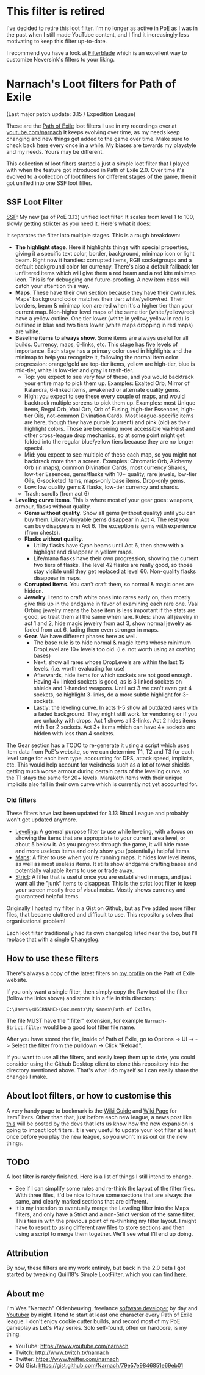 # This filter is retired

I've decided to retire this loot filter. I'm no longer as active in PoE as I was in the past when I still made YouTube content, and I find it increasingly less motivating to keep this filter up-to-date.

I recommend you have a look at [Filterblade](https://www.filterblade.xyz/) which is an excellent way to customize Neversink's filters to your liking.

# Narnach's Loot filters for Path of Exile

(Last major patch update: 3.15 / Expedition League)

These are the [Path of Exile](https://www.pathofexile.com/) loot filters I use in my recordings over at [youtube.com/narnach](https://www.youtube.com/narnach)
It keeps evolving over time, as my needs keep changing and new things get added to the game over time. Make sure to check back [here](https://github.com/Narnach/path_of_exile_loot_filters) every once in a while. My biases are towards my playstyle and my needs. Yours may be different.

This collection of loot filters started a just a simple loot filter that I played with when the feature got introduced in Path of Exile 2.0. Over time it's evolved to a collection of loot filters for different stages of the game, then it got unified into one SSF loot filter.

## SSF Loot Filter

[SSF](https://github.com/Narnach/path_of_exile_loot_filters/raw/master/Narnach-SSF.filter): My new (as of PoE 3.13) unified loot filter. It scales from level 1 to 100, slowly getting stricter as you need it. Here's what it does:

It separates the filter into multiple stages. This is a rough breakdown:

- **The highlight stage**. Here it highlights things with special properties, giving it a specific text color, border, background, minimap icon or light beam. Right now it handles: corrupted items, RGB socketgroups and a default background color for currency. There's also a default fallback for unfiltered items which will give them a red beam and a red kite minimap icon. This is for debugging and future-proofing. A new item class will catch your attention this way.
- **Maps**. These have their own section because they have their own rules. Maps' background color matches their tier: white/yellow/red. Their borders, beam & minimap icon are red when it's a higher tier than your current map. Non-higher level maps of the same tier (white/yellow/red) have a yellow outline. One tier lower (white in yellow, yellow in red) is outlined in blue and two tiers lower (white maps dropping in red maps) are white.
- **Baseline items to always show**. Some items are always useful for all builds. Currency, maps, 6-links, etc. This stage has five levels of importance. Each stage has a primary color used in highlights and the minimap to help you recognize it, following the normal item color progression: orange/gold are top-tier items, yellow are high-tier, blue is mid-tier, white is low-tier and gray is trash-tier.
  - Top: you expect to see very few of these, and you would backtrack your entire map to pick them up. Examples: Exalted Orb, Mirror of Kalandra, 6-linked items, awakened or alternate quality gems.
  - High: you expect to see these every couple of maps, and would backtrack multiple screens to pick them up. Examples: most Unique items, Regal Orb, Vaal Orb, Orb of Fusing, high-tier Essences, high-tier Oils, not-common Divination Cards. Most league-specific items are here, though they have purple (current) and pink (old) as their highlight colors. Those are becoming more accessible via Heist and other cross-league drop mechanics, so at some point might get folded into the regular blue/yellow tiers because they are no longer special.
  - Mid: you expect to see multiple of these each map, so you might not backtrack more than a screen. Examples: Chromatic Orb, Alchemy Orb (in maps), common Divination Cards, most currency Shards, low-tier Essences, gems/flasks with 10+ quality, rare jewels, low-tier Oils, 6-socketed items, maps-only base items. Drop-only gems.
  - Low: low quality gems & flasks, low-tier currency and shards.
  - Trash: scrolls (from act 6)
- **Leveling curve items**. This is where most of your gear goes: weapons, armour, flasks without quality.
  - **Gems without quality**. Show all gems (without quality) until you can buy them. Library-buyable gems disappear in Act 4. The rest you can buy disappears in Act 6. The exception is gems with experience (from chests).
  - **Flasks without quality**.
    - Utility flasks have Cyan beams until Act 6, then show with a highlight and disappear in yellow maps.
    - Life/mana flasks have their own progression, showing the current two tiers of flasks. The level 42 flasks are really good, so those stay visible until they get replaced at level 60. Non-quality flasks disappear in maps.
  - **Corrupted items**. You can't craft them, so normal & magic ones are hidden.
  - **Jewelry**. I tend to craft white ones into rares early on, then mostly give this up in the endgame in favor of examining each rare one. Vaal Orbing jewelry means the base item is less important if the stats are good, so treat them all the same when rare. Rules: show all jewelry in act 1 and 2, hide magic jewelry from act 3, show normal jewelry as faded from act 6, fading them even stronger in maps.
  - **Gear**. We have different phases here as well.
    - The base rule is to hide normal & magic items whose minimum DropLevel are 10+ levels too old. (i.e. not worth using as crafting bases)
    - Next, show all rares whose DropLevels are within the last 15 levels. (i.e. worth evaluating for use)
    - Afterwards, hide items for which sockets are not good enough. Having 4+ linked sockets is good, as is 3 linked sockets on shields and 1-handed weapons. Until act 3 we can't even get 4 sockets, so highlight 3-links, do a more subtle highlight for 3-sockets.
    - Lastly: the leveling curve. In acts 1-5 show all outdated rares with a faded background. They might still work for vendoring or if you are unlucky with drops. Act 1 shows all 3-links. Act 2 hides items with 1 or 2 sockets. Act 3+ items which can have 4+ sockets are hidden with less than 4 sockets.

The Gear section has a TODO to re-generate it using a script which uses item data from PoE's website, so we can determine T1, T2 and T3 for each level range for each item type, accounting for DPS, attack speed, implicits, etc. This would help account for weirdness such as a lot of tower shields getting much worse armour during certain parts of the leveling curve, so the T1 stays the same for 20+ levels. Maraketh items with their unique implicits also fall in their own curve which is currently not yet accounted for.

### Old filters

These filters have last been updated for 3.13 Ritual League and probably won't get updated anymore.

- [Leveling](https://github.com/Narnach/path_of_exile_loot_filters/raw/master/Narnach-Leveling.filter): A general purpose filter to use while leveling, with a focus on showing the items that are appropriate to your current area level, or about 5 below it. As you progress through the game, it will hide more and more useless items and only show you (potentially) helpful items.
- [Maps](https://github.com/Narnach/path_of_exile_loot_filters/raw/master/Narnach-Maps.filter): A filter to use when you're running maps. It hides low level items, as well as most useless items. It stills show endgame crafting bases and potentially valuable items to use or trade away.
- [Strict](https://github.com/Narnach/path_of_exile_loot_filters/raw/master/Narnach-Maps-Strict.filter): A filter that is useful once you are established in maps, and just want all the "junk" items to disappear. This is the strict loot filter to keep your screen mostly free of visual noise. Mostly shows currency and guaranteed helpful items.

Originally I hosted my filter in a Gist on Github, but as I've added more filter files, that became cluttered and difficult to use. This repository solves that organisational problem!

Each loot filter traditionally had its own changelog listed near the top, but I'll replace that with a single [Changelog](CHANGELOG.md).

## How to use these filters

There's always a copy of the latest filters on [my profile](https://www.pathofexile.com/account/view-profile/narnach/item-filters) on the Path of Exile website.

If you only want a single filter, then simply copy the Raw text of the filter (follow the links above) and store it in a file in this directory:

`C:\Users\<USERNAME>\Documents\My Games\Path of Exile\`

The file MUST have the ".filter" extension, for example `Narnach-Strict.filter` would be a good loot filter file name.

After you have stored the file, inside of Path of Exile, go to Options -> UI -> <Scroll down to the bottom> -> Select the filter from the pulldown -> Click "Reload".

If you want to use all the filters, and easily keep them up to date, you could consider using the Github Desktop client to clone this repository into the directory mentioned above. That's what I do myself so I can easily share the changes I make.

## About loot filters, or how to customise this

A very handy page to bookmark is the [Wiki Guide](https://pathofexile.gamepedia.com/Item_filter_guide) and [Wiki Page](https://pathofexile.gamepedia.com/Item_filter) for ItemFilters. Other than that, just before each new league, a news post like [this](https://www.pathofexile.com/forum/view-thread/2036673) will be posted by the devs that lets us know how the new expansion is going to impact loot filters. It is very useful to update your loot filter at least once before you play the new league, so you won't miss out on the new things.

## TODO

A loot filter is rarely finished. Here is a list of things I still intend to change.

* See if I can simplify some rules and re-think the layout of the filter files. With three files, it'd be nice to have some sections that are always the same, and clearly marked sections that are different.
* It is my intention to eventually merge the Leveling filter into the Maps filters, and only have a Strict and a non-Strict version of the same filter. This ties in with the previous point of re-thinking my filter layout. I might have to resort to using different raw files to store sections and then using a script to merge them together. We'll see what I'll end up doing.

## Attribution

By now, these filters are my work entirely, but back in the 2.0 beta I got started by tweaking Quill18's Simple LootFilter, which you can find [here](https://gist.github.com/quill18/d811f616d577bed035b4).

## About me

I'm Wes "Narnach" Oldenbeuving, freelance [software developer](http://narnach.com) by day and [Youtuber](https://www.youtube.com/narnach) by night. I tend to start at least one character every Path of Exile league. I don't enjoy cookie cutter builds, and record most of my PoE gameplay as Let's Play series. Solo self-found, often on hardcore, is my thing.

* YouTube: https://www.youtube.com/narnach
* Twitch: http://www.twitch.tv/narnach
* Twitter: https://www.twitter.com/narnach
* Old Gist: https://gist.github.com/Narnach/79e57e9846851e69eb01
